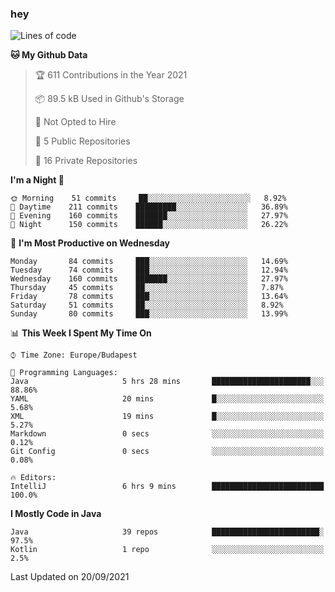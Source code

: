 ### hey

<!--START_SECTION:waka-->
![Lines of code](https://img.shields.io/badge/From%20Hello%20World%20I%27ve%20Written-73812%20lines%20of%20code-blue)

**🐱 My Github Data** 

> 🏆 611 Contributions in the Year 2021
 > 
> 📦 89.5 kB Used in Github's Storage 
 > 
> 🚫 Not Opted to Hire
 > 
> 📜 5 Public Repositories 
 > 
> 🔑 16 Private Repositories  
 > 
**I'm a Night 🦉** 

```text
🌞 Morning    51 commits     ██░░░░░░░░░░░░░░░░░░░░░░░   8.92% 
🌆 Daytime    211 commits    █████████░░░░░░░░░░░░░░░░   36.89% 
🌃 Evening    160 commits    ███████░░░░░░░░░░░░░░░░░░   27.97% 
🌙 Night      150 commits    ██████░░░░░░░░░░░░░░░░░░░   26.22%

```
📅 **I'm Most Productive on Wednesday** 

```text
Monday       84 commits     ███░░░░░░░░░░░░░░░░░░░░░░   14.69% 
Tuesday      74 commits     ███░░░░░░░░░░░░░░░░░░░░░░   12.94% 
Wednesday    160 commits    ███████░░░░░░░░░░░░░░░░░░   27.97% 
Thursday     45 commits     ██░░░░░░░░░░░░░░░░░░░░░░░   7.87% 
Friday       78 commits     ███░░░░░░░░░░░░░░░░░░░░░░   13.64% 
Saturday     51 commits     ██░░░░░░░░░░░░░░░░░░░░░░░   8.92% 
Sunday       80 commits     ███░░░░░░░░░░░░░░░░░░░░░░   13.99%

```


📊 **This Week I Spent My Time On** 

```text
⌚︎ Time Zone: Europe/Budapest

💬 Programming Languages: 
Java                     5 hrs 28 mins       ██████████████████████░░░   88.86% 
YAML                     20 mins             █░░░░░░░░░░░░░░░░░░░░░░░░   5.68% 
XML                      19 mins             █░░░░░░░░░░░░░░░░░░░░░░░░   5.27% 
Markdown                 0 secs              ░░░░░░░░░░░░░░░░░░░░░░░░░   0.12% 
Git Config               0 secs              ░░░░░░░░░░░░░░░░░░░░░░░░░   0.08%

🔥 Editors: 
IntelliJ                 6 hrs 9 mins        █████████████████████████   100.0%

```

**I Mostly Code in Java** 

```text
Java                     39 repos            ████████████████████████░   97.5% 
Kotlin                   1 repo              ░░░░░░░░░░░░░░░░░░░░░░░░░   2.5%

```



 Last Updated on 20/09/2021
<!--END_SECTION:waka-->
